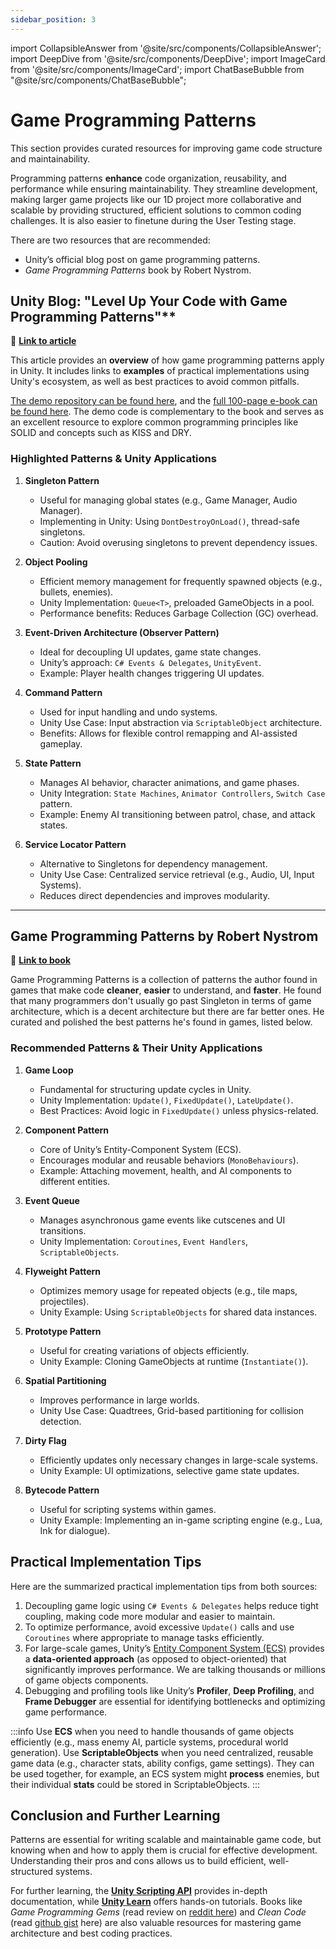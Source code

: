 ```yaml
---
sidebar_position: 3
---
```


import CollapsibleAnswer from '@site/src/components/CollapsibleAnswer';
import DeepDive from '@site/src/components/DeepDive';
import ImageCard from '@site/src/components/ImageCard';
import ChatBaseBubble from "@site/src/components/ChatBaseBubble";

# Game Programming Patterns

This section provides curated resources for improving game code structure and maintainability.

Programming patterns **enhance** code organization, reusability, and performance while ensuring maintainability. They streamline development, making larger game projects like our 1D project more collaborative and scalable by providing structured, efficient solutions to common coding challenges. It is also easier to finetune during the User Testing stage.

There are two resources that are recommended:

- Unity’s official blog post on game programming patterns.
- _Game Programming Patterns_ book by Robert Nystrom.

## Unity Blog: "Level Up Your Code with Game Programming Patterns"\*\*

📌 **[Link to article](https://unity.com/blog/games/level-up-your-code-with-game-programming-patterns)**

This article provides an **overview** of how game programming patterns apply in Unity. It includes links to **examples** of practical implementations using Unity's ecosystem, as well as best practices to avoid common pitfalls.

[The demo repository can be found here](https://github.com/Unity-Technologies/game-programming-patterns-demo), and the [full 100-page e-book can be found here](https://unity.com/resources/level-up-your-code-with-game-programming-patterns). The demo code is complementary to the book and serves as an excellent resource to explore common programming principles like SOLID and concepts such as KISS and DRY.

### **Highlighted Patterns & Unity Applications**

1. **Singleton Pattern**

   - Useful for managing global states (e.g., Game Manager, Audio Manager).
   - Implementing in Unity: Using `DontDestroyOnLoad()`, thread-safe singletons.
   - Caution: Avoid overusing singletons to prevent dependency issues.

2. **Object Pooling**

   - Efficient memory management for frequently spawned objects (e.g., bullets, enemies).
   - Unity Implementation: `Queue<T>`, preloaded GameObjects in a pool.
   - Performance benefits: Reduces Garbage Collection (GC) overhead.

3. **Event-Driven Architecture (Observer Pattern)**

   - Ideal for decoupling UI updates, game state changes.
   - Unity’s approach: `C# Events & Delegates`, `UnityEvent`.
   - Example: Player health changes triggering UI updates.

4. **Command Pattern**

   - Used for input handling and undo systems.
   - Unity Use Case: Input abstraction via `ScriptableObject` architecture.
   - Benefits: Allows for flexible control remapping and AI-assisted gameplay.

5. **State Pattern**

   - Manages AI behavior, character animations, and game phases.
   - Unity Integration: `State Machines`, `Animator Controllers`, `Switch Case` pattern.
   - Example: Enemy AI transitioning between patrol, chase, and attack states.

6. **Service Locator Pattern**
   - Alternative to Singletons for dependency management.
   - Unity Use Case: Centralized service retrieval (e.g., Audio, UI, Input Systems).
   - Reduces direct dependencies and improves modularity.

---

## Game Programming Patterns by Robert Nystrom

📌 **[Link to book](https://gameprogrammingpatterns.com/contents.html)**

Game Programming Patterns is a collection of patterns the author found in games that make code **cleaner**, **easier** to understand, and **faster**. He found that many programmers don't usually go past Singleton in terms of game architecture, which is a decent architecture but there are far better ones. He curated and polished the best patterns he's found in games, listed below.

### **Recommended Patterns & Their Unity Applications**

1. **Game Loop**

   - Fundamental for structuring update cycles in Unity.
   - Unity Implementation: `Update()`, `FixedUpdate()`, `LateUpdate()`.
   - Best Practices: Avoid logic in `FixedUpdate()` unless physics-related.

2. **Component Pattern**

   - Core of Unity’s Entity-Component System (ECS).
   - Encourages modular and reusable behaviors (`MonoBehaviours`).
   - Example: Attaching movement, health, and AI components to different entities.

3. **Event Queue**

   - Manages asynchronous game events like cutscenes and UI transitions.
   - Unity Implementation: `Coroutines`, `Event Handlers`, `ScriptableObjects`.

4. **Flyweight Pattern**

   - Optimizes memory usage for repeated objects (e.g., tile maps, projectiles).
   - Unity Example: Using `ScriptableObjects` for shared data instances.

5. **Prototype Pattern**

   - Useful for creating variations of objects efficiently.
   - Unity Example: Cloning GameObjects at runtime (`Instantiate()`).

6. **Spatial Partitioning**

   - Improves performance in large worlds.
   - Unity Use Case: Quadtrees, Grid-based partitioning for collision detection.

7. **Dirty Flag**

   - Efficiently updates only necessary changes in large-scale systems.
   - Unity Example: UI optimizations, selective game state updates.

8. **Bytecode Pattern**
   - Useful for scripting systems within games.
   - Unity Example: Implementing an in-game scripting engine (e.g., Lua, Ink for dialogue).

## Practical Implementation Tips

Here are the summarized practical implementation tips from both sources:

1. Decoupling game logic using `C# Events & Delegates` helps reduce tight coupling, making code more modular and easier to maintain.
2. To optimize performance, avoid excessive `Update()` calls and use `Coroutines` where appropriate to manage tasks efficiently.
3. For large-scale games, Unity’s [Entity Component System (ECS)](https://docs.unity3d.com/Packages/com.unity.entities@1.3/manual/index.html) provides a **data-oriented approach** (as opposed to object-oriented) that significantly improves performance. We are talking thousands or millions of game objects components.
4. Debugging and profiling tools like Unity’s **Profiler**, **Deep Profiling**, and **Frame Debugger** are essential for identifying bottlenecks and optimizing game performance.

:::info
Use **ECS** when you need to handle thousands of game objects efficiently (e.g., mass enemy AI, particle systems, procedural world generation). Use **ScriptableObjects** when you need centralized, reusable game data (e.g., character stats, ability configs, game settings). They can be used together, for example, an ECS system might **process** enemies, but their individual **stats** could be stored in ScriptableObjects.
:::

## Conclusion and Further Learning

Patterns are essential for writing scalable and maintainable game code, but knowing when<span class="orange-bold"></span> and <span class="orange-bold">how</span> to apply them is crucial for effective development.
Understanding their pros and cons allows us to build efficient, well-structured systems.

For further learning, the **[Unity Scripting API](https://docs.unity3d.com/ScriptReference/)** provides in-depth documentation, while **[Unity Learn](https://learn.unity.com/)** offers hands-on tutorials. Books like _Game Programming Gems_ (read review on [reddit here](https://www.reddit.com/r/gamedev/comments/35ptf1/game_programming_gems/?rdt=53994)) and _Clean Code_ (read [github gist](https://gist.github.com/wojteklu/73c6914cc446146b8b533c0988cf8d29) here) are also valuable resources for mastering game architecture and best coding practices.
